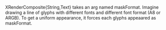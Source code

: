 XRenderComposite{String,Text} takes an arg named maskFormat.  Imagine drawing a
line of glyphs with different fonts and different font format (A8 or ARGB).  To
get a uniform appearance, it forces each glyphs appeaared as maskFormat.
